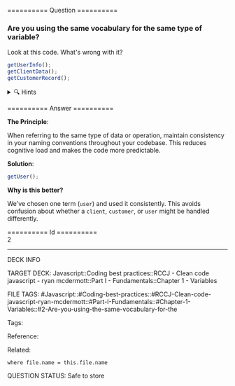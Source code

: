 ========== Question ==========  

### Are you using the same vocabulary for the same type of variable?

Look at this code. What's wrong with it?

```javascript
getUserInfo();
getClientData();
getCustomerRecord();
```

<details><summary>🔍 Hints</summary>

Think about:

-   What concept do all these functions deal with?

-   Is the naming consistent?

-   How could this create confusion for other developers?

</details>  

========== Answer ==========  

**The Principle**:

When referring to the same type of data or operation, maintain consistency in your naming conventions throughout your codebase. This reduces cognitive load and makes the code more predictable.

**Solution**:

```javascript
getUser();
```

**Why is this better?**

We've chosen one term (`user`) and used it consistently. This avoids confusion about whether a `client`, `customer`, or `user` might be handled differently.

========== Id ==========  
2

---

DECK INFO

TARGET DECK: Javascript::Coding best practices::RCCJ - Clean code javascript - ryan mcdermott::Part I - Fundamentals::Chapter 1 - Variables

FILE TAGS: #Javascript::#Coding-best-practices::#RCCJ-Clean-code-javascript-ryan-mcdermott::#Part-I-Fundamentals::#Chapter-1-Variables::#2-Are-you-using-the-same-vocabulary-for-the

Tags:

Reference:

Related:

```dataview
where file.name = this.file.name
```

QUESTION STATUS: Safe to store
